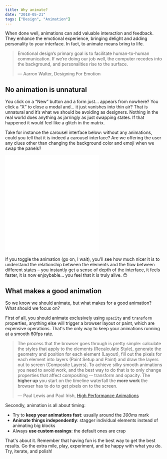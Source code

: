 ```yaml
---
title: Why animate?
date: "2018-05-21"
tags: ["Design", "Animation"]
---
```


When done well, animations can add valuable interaction and feedback. They enhance the emotional experience, bringing delight and adding personality to your interface. In fact, to animate means bring to life.

> Emotional design’s primary goal is to facilitate human-to-human communication. If we’re doing our job well, the computer recedes into the background, and personalities rise to the surface.
> <footer>— Aarron Walter, Designing For Emotion</footer>

## No animation is unnatural

You click on a “New” button and a form just… appears from nowhere? You click a “X” to close a modal and… it just vanishes into thin air? That is unnatural and it’s what we should be avoiding as designers. Nothing in the real world does anything as jarringly as just swapping states. If that happened it would feel like a glitch in the matrix.

Take for instance the carousel interface below: without any animations, could you tell that it is indeed a carousel interface? Are we offering the user any clues other than changing the background color and emoji when we swap the panels?

<div class="embed-responsive embed-responsive-16by9">
  <iframe class="embed-responsive-item" height="310" scrolling="no" title="CSS 3D transform Colorful Animated Carousel" src="//codepen.io/edmundojr/embed/qdLWWx/?height=383&theme-id=33557&default-tab=result&embed-version=2" frameborder="no" allowtransparency="true" allowfullscreen="true"></iframe>
</div>

If you toggle the animation (go on, I wait), you'll see how much nicer it is to understand the relationship between the  elements and the flow between different states – you instantly get a sense of depth of the interface, it feels faster, it is now enjoybable… you feel that it is truly alive. 😊

## What makes a good animation

So we know we should animate, but what makes for a good animation? What should we focus on?

First of all, you should animate exclusively using `opacity` and `transform` properties, anything else will trigger a browser layout or paint, which are expensive operations. That's the only way to keep your animations running at a smooth 60fps rate.

> The process that the browser goes through is pretty simple: calculate the styles that apply to the elements (Recalculate Style), generate the geometry and position for each element (Layout), fill out the pixels for each element into layers (Paint Setup and Paint) and draw the layers out to screen (Composite Layers). To achieve silky smooth animations you need to avoid work, and the best way to do that is to only change properties that affect compositing -- transform and opacity. The **higher up** you start on the timeline waterfall the **more work** the browser has to do to get pixels on to the screen.
> <footer><span>—</span> Paul Lewis and Paul Irish, <a href="https://www.html5rocks.com/en/tutorials/speed/high-performance-animations/#disqus_thread">High Performance Animations</a></footer>

Secondly, animation is all about timing:

- Try to **keep your animations fast**: usually around the *300ms* mark
- **Animate things independently**: stagger individual elements instead of animating big blocks
- Always **use custom easings**: the default ones are crap

That's about it. Remember that having fun is the best way to get the best results. Go the extra mile, play, experiment, and be happy with what you do. Try, iterate, and polish!